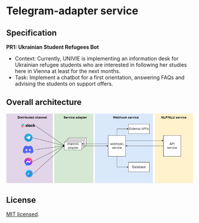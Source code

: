 # Telegram-adapter service

## Specification

**PR1: Ukrainian Student Refugees Bot**

- Context: Currently, UNIVIE is implementing an information desk for Ukrainian refugee students who are interested in following her studies here in Vienna at least for the next months.
- Task: Implement a chatbot for a first orientation, answering FAQs and advising the students on support offers.


## Overall architecture

![design architecture](./resources/img/design-architecture.png)

## License

[MIT licensed](LICENSE).
